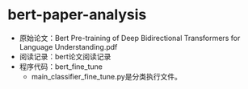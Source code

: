 # bert-paper-analysis
+ 原始论文：Bert Pre-training of Deep Bidirectional Transformers for Language Understanding.pdf
+ 阅读记录：bert论文阅读记录
+ 程序代码：bert_fine_tune
    * main_classifier_fine_tune.py是分类执行文件。
